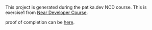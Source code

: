 This project is generated during the patika.dev NCD course.
This is exercise1 from [Near Developer Course](https://app.patika.dev/courses/near-developer-course/practice-II-First-three-tasks).

proof of completion can be [here](https://explorer.testnet.near.org/transactions/FddvdZxAWpgzTeJUyiapxgUsUbBmFQf1j4qfUVDCmbdv).
